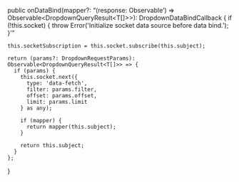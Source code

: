   public onDataBind(mapper?: <Q>(response: Observable<Q>) => Observable<DropdownQueryResult<T[]>>): DropdownDataBindCallback {
    if (!this.socket) {
      throw Error('Initialize socket data source before data bind.');
    }

    this.socketSubscription = this.socket.subscribe(this.subject);

    return (params?: DropdownRequestParams): Observable<DropdownQueryResult<T[]>> => {
      if (params) {
        this.socket.next({
          type: 'data-fetch',
          filter: params.filter,
          offset: params.offset,
          limit: params.limit
        } as any);

        if (mapper) {
          return mapper(this.subject);
        }

        return this.subject;
      }
    };
  }
